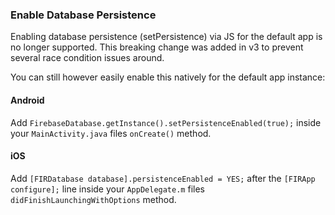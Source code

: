 <!-- TODO -->

### Enable Database Persistence

Enabling database persistence (setPersistence) via JS for the default app is no longer supported. This breaking change was added in v3 to prevent several race condition issues around.

You can still however easily enable this natively for the default app instance:

#### Android

Add `FirebaseDatabase.getInstance().setPersistenceEnabled(true);` inside your `MainActivity.java` files `onCreate()` method.

#### iOS

Add `[FIRDatabase database].persistenceEnabled = YES;` after the `[FIRApp configure];` line inside your `AppDelegate.m` files `didFinishLaunchingWithOptions` method.
